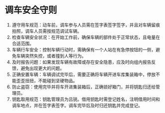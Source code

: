 # 调车安全守则

1. 遵守用车规范：动车前，调车参与人员需在签字表签字签字，并且对车辆留痕拍照，调车人员需按规范调试车辆。
2. 检查车辆安全状况：在开始工作前，确保车辆的部件处于正常状态，且电量在合适范围。
3. 车辆行车安全：控制车辆行动时，需确保有一个人站在有急停按钮的一侧，避免车辆突然失控，或者撞到人等行为。
4. 及时报告问题：如果发现车辆有故障或存在安全隐患，应及时向组内报告反馈，避免出现更大的问题。
5. 正确安置车辆：车辆调试完毕后，需要正确将车辆开进车库集装箱中，停放不能歪歪扭扭，不能碰到坚硬物品。
6. 防止盗窃：使用完毕并将车开进集装箱后，正确锁好箱门，并将钥匙归还给管理员。
7. 钥匙取用规范：钥匙管理员为吕锐。借用钥匙时需登记姓名，注明借用时间和调车地点，并在签字表签字。调车完毕后及时归还钥匙并完成登记。